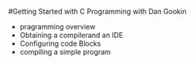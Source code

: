 #Getting Started with C Programming with Dan Gookin
- pragramming  overview
- Obtaining a compilerand an IDE
- Configuring code Blocks
- compiling a simple program
